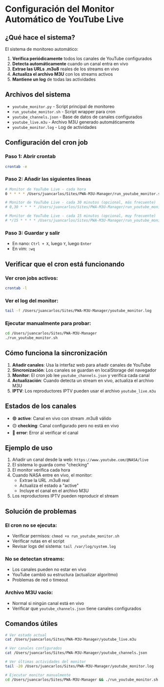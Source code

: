 # Configuración del Monitor Automático de YouTube Live

## ¿Qué hace el sistema?

El sistema de monitoreo automático:
1. **Verifica periódicamente** todos los canales de YouTube configurados
2. **Detecta automáticamente** cuando un canal entra en vivo
3. **Extrae las URLs .m3u8** reales de los streams en vivo
4. **Actualiza el archivo M3U** con los streams activos
5. **Mantiene un log** de todas las actividades

## Archivos del sistema

- `youtube_monitor.py` - Script principal de monitoreo
- `run_youtube_monitor.sh` - Script wrapper para cron
- `youtube_channels.json` - Base de datos de canales configurados
- `youtube_live.m3u` - Archivo M3U generado automáticamente
- `youtube_monitor.log` - Log de actividades

## Configuración del cron job

### Paso 1: Abrir crontab
```bash
crontab -e
```

### Paso 2: Añadir las siguientes líneas

```bash
# Monitor de YouTube Live - cada hora
0 * * * * /Users/juancarlos/Sites/PWA-M3U-Manager/run_youtube_monitor.sh

# Monitor de YouTube Live - cada 30 minutos (opcional, más frecuente)
# 0,30 * * * * /Users/juancarlos/Sites/PWA-M3U-Manager/run_youtube_monitor.sh

# Monitor de YouTube Live - cada 15 minutos (opcional, muy frecuente)
# */15 * * * * /Users/juancarlos/Sites/PWA-M3U-Manager/run_youtube_monitor.sh
```

### Paso 3: Guardar y salir
- En nano: `Ctrl + X`, luego `Y`, luego `Enter`
- En vim: `:wq`

## Verificar que el cron está funcionando

### Ver cron jobs activos:
```bash
crontab -l
```

### Ver el log del monitor:
```bash
tail -f /Users/juancarlos/Sites/PWA-M3U-Manager/youtube_monitor.log
```

### Ejecutar manualmente para probar:
```bash
cd /Users/juancarlos/Sites/PWA-M3U-Manager
./run_youtube_monitor.sh
```

## Cómo funciona la sincronización

1. **Añadir canales**: Usa la interfaz web para añadir canales de YouTube
2. **Sincronización**: Los canales se guardan en localStorage del navegador
3. **Monitor**: El cron job lee `youtube_channels.json` y verifica cada canal
4. **Actualización**: Cuando detecta un stream en vivo, actualiza el archivo M3U
5. **IPTV**: Los reproductores IPTV pueden usar el archivo `youtube_live.m3u`

## Estados de los canales

- 🟢 **active**: Canal en vivo con stream .m3u8 válido
- 🟡 **checking**: Canal configurado pero no está en vivo
- 🔴 **error**: Error al verificar el canal

## Ejemplo de uso

1. Añadir un canal desde la web: `https://www.youtube.com/@NASA/live`
2. El sistema lo guarda como "checking"
3. El monitor verifica cada hora
4. Cuando NASA entre en vivo, el monitor:
   - Extrae la URL .m3u8 real
   - Actualiza el estado a "active"
   - Incluye el canal en el archivo M3U
5. Los reproductores IPTV pueden reproducir el stream

## Solución de problemas

### El cron no se ejecuta:
- Verificar permisos: `chmod +x run_youtube_monitor.sh`
- Verificar rutas en el script
- Revisar logs del sistema: `tail /var/log/system.log`

### No se detectan streams:
- Los canales pueden no estar en vivo
- YouTube cambió su estructura (actualizar algoritmo)
- Problemas de red o timeout

### Archivo M3U vacío:
- Normal si ningún canal está en vivo
- Verificar que `youtube_channels.json` tiene canales configurados

## Comandos útiles

```bash
# Ver estado actual
cat /Users/juancarlos/Sites/PWA-M3U-Manager/youtube_live.m3u

# Ver canales configurados  
cat /Users/juancarlos/Sites/PWA-M3U-Manager/youtube_channels.json

# Ver últimas actividades del monitor
tail -20 /Users/juancarlos/Sites/PWA-M3U-Manager/youtube_monitor.log

# Ejecutar monitor manualmente
cd /Users/juancarlos/Sites/PWA-M3U-Manager && ./run_youtube_monitor.sh
```
